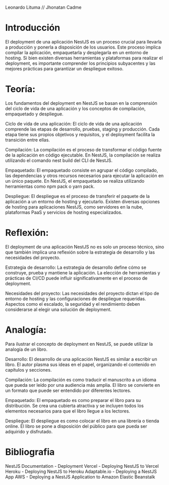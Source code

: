 Leonardo Lituma // Jhonatan Cadme

# Introducción

El deployment de una aplicación NestJS es un proceso crucial para llevarla a producción y ponerla a disposición de los usuarios. Este proceso implica compilar la aplicación, empaquetarla y desplegarla en un entorno de hosting. Si bien existen diversas herramientas y plataformas para realizar el deployment, es importante comprender los principios subyacentes y las mejores prácticas para garantizar un despliegue exitoso.

# Teoría:

Los fundamentos del deployment en NestJS se basan en la comprensión del ciclo de vida de una aplicación y los conceptos de compilación, empaquetado y despliegue.

Ciclo de vida de una aplicación: El ciclo de vida de una aplicación comprende las etapas de desarrollo, pruebas, staging y producción. Cada etapa tiene sus propios objetivos y requisitos, y el deployment facilita la transición entre ellas.

Compilación: La compilación es el proceso de transformar el código fuente de la aplicación en código ejecutable. En NestJS, la compilación se realiza utilizando el comando nest build del CLI de NestJS.

Empaquetado: El empaquetado consiste en agrupar el código compilado, las dependencias y otros recursos necesarios para ejecutar la aplicación en un único paquete. En NestJS, el empaquetado se realiza utilizando herramientas como npm pack o yarn pack.

Despliegue: El despliegue es el proceso de transferir el paquete de la aplicación a un entorno de hosting y ejecutarlo. Existen diversas opciones de hosting para aplicaciones NestJS, como servidores en la nube, plataformas PaaS y servicios de hosting especializados.

# Reflexión:

El deployment de una aplicación NestJS no es solo un proceso técnico, sino que también implica una reflexión sobre la estrategia de desarrollo y las necesidades del proyecto.

Estrategia de desarrollo: La estrategia de desarrollo define cómo se construye, prueba y mantiene la aplicación. La elección de herramientas y prácticas de CI/CD puede influir significativamente en el proceso de deployment.

Necesidades del proyecto: Las necesidades del proyecto dictan el tipo de entorno de hosting y las configuraciones de despliegue requeridas. Aspectos como el escalado, la seguridad y el rendimiento deben considerarse al elegir una solución de deployment.

# Analogía:

Para ilustrar el concepto de deployment en NestJS, se puede utilizar la analogía de un libro.

Desarrollo: El desarrollo de una aplicación NestJS es similar a escribir un libro. El autor plasma sus ideas en el papel, organizando el contenido en capítulos y secciones.

Compilación: La compilación es como traducir el manuscrito a un idioma que pueda ser leído por una audiencia más amplia. El libro se convierte en un formato que puede ser entendido por diferentes lectores.

Empaquetado: El empaquetado es como preparar el libro para su distribución. Se crea una cubierta atractiva y se incluyen todos los elementos necesarios para que el libro llegue a los lectores.

Despliegue: El despliegue es como colocar el libro en una librería o tienda online. El libro se pone a disposición del público para que pueda ser adquirido y disfrutado.

# Bibliografia
NestJS Documentation - Deployment
Vercel - Deploying NestJS to Vercel
Heroku - Deploying NestJS to Heroku
Adaptable.io - Deploying a NestJS App
AWS - Deploying a NestJS Application to Amazon Elastic Beanstalk
